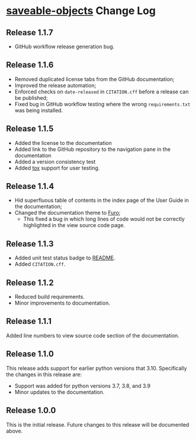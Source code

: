 # [saveable-objects](README.md) Change Log

## Release 1.1.7

- GitHub workflow release generation bug.

## Release 1.1.6

- Removed duplicated license tabs from the GitHub documentation;
- Improved the release automation;
- Enforced checks on ``date-released`` in ``CITATION.cff`` before a release can be published;
- Fixed bug in GitHub workflow testing where the wrong ``requirements.txt`` was being installed.

## Release 1.1.5

- Added the license to the documentation
- Added link to the GitHub repository to the navigation pane in the documentation
- Added a version consistency test
- Added [tox](https://tox.wiki/) support for user testing.

## Release 1.1.4

- Hid superfluous table of contents in the index page of the User Guide in the documentation;
- Changed the documentation theme to [Furo](https://github.com/pradyunsg/furo);
    - This fixed a bug in which long lines of code would not be correctly
    highlighted in the view source code page.

## Release 1.1.3

- Added unit test status badge to [README](README.md).
- Added ``CITATION.cff``.

## Release 1.1.2

- Reduced build requirements.
- Minor improvements to documentation.

## Release 1.1.1

Added line numbers to view source code section of the documentation. 

## Release 1.1.0

This release adds support for earlier python versions that 3.10. Specifically the changes in this release are:
- Support was added for python versions 3.7, 3.8, and 3.9
- Minor updates to the documentation.

## Release 1.0.0

This is the initial release. Future changes to this release will be documented
above.
